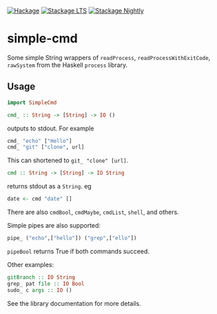 [![Hackage](http://img.shields.io/hackage/v/simple-cmd.png)](http://hackage.haskell.org/package/simple-cmd)
[![Stackage LTS](http://stackage.org/package/simple-cmd/badge/lts)](http://stackage.org/lts/package/simple-cmd)
[![Stackage Nightly](http://stackage.org/package/simple-cmd/badge/nightly)](http://stackage.org/nightly/package/simple-cmd)

# simple-cmd

Some simple String wrappers of `readProcess`, `readProcessWithExitCode`,
`rawSystem` from the Haskell `process` library.

## Usage

```haskell
import SimpleCmd
```

```haskell
cmd_ :: String -> [String] -> IO ()
```
outputs to stdout. For example

```haskell
cmd_ "echo" ["Hello"]
cmd_ "git" ["clone", url]
```
This can shortened to `git_ "clone" [url]`.

```haskell
cmd :: String -> [String] -> IO String
```
returns stdout as a `String`. eg

```haskell
date <- cmd "date" []
```

There are also `cmdBool`, `cmdMaybe`, `cmdList`, `shell`, and others.

Simple pipes are also supported:
```haskell
pipe_ ("echo",["hello"]) ("grep",["ello"])
```
`pipeBool` returns True if both commands succeed.

Other examples:
```haskell
gitBranch :: IO String
grep_ pat file :: IO Bool
sudo_ c args :: IO ()
```

See the library documentation for more details.
